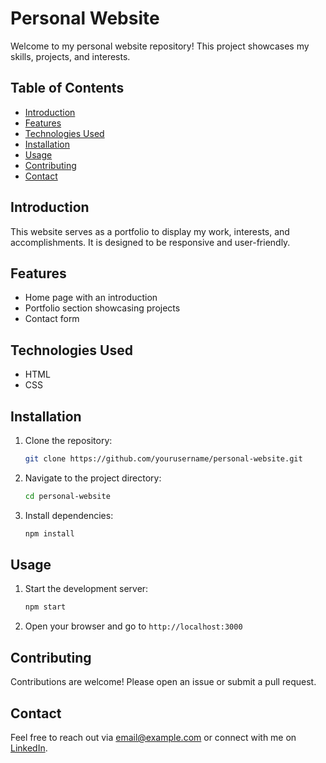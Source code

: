 # Personal Website

Welcome to my personal website repository! This project showcases my skills, projects, and interests.

## Table of Contents

- [Introduction](#introduction)
- [Features](#features)
- [Technologies Used](#technologies-used)
- [Installation](#installation)
- [Usage](#usage)
- [Contributing](#contributing)
- [Contact](#contact)

## Introduction

This website serves as a portfolio to display my work, interests, and accomplishments. It is designed to be responsive and user-friendly.

## Features

- Home page with an introduction
- Portfolio section showcasing projects
- Contact form

## Technologies Used

- HTML
- CSS

## Installation

1. Clone the repository:
    ```bash
    git clone https://github.com/yourusername/personal-website.git
    ```
2. Navigate to the project directory:
    ```bash
    cd personal-website
    ```
3. Install dependencies:
    ```bash
    npm install
    ```

## Usage

1. Start the development server:
    ```bash
    npm start
    ```
2. Open your browser and go to `http://localhost:3000`

## Contributing

Contributions are welcome! Please open an issue or submit a pull request.

## Contact

Feel free to reach out via [email@example.com](mailto:email@example.com) or connect with me on [LinkedIn](https://www.linkedin.com/in/yourprofile).
